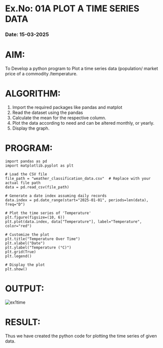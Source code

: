 # Ex.No: 01A PLOT A TIME SERIES DATA
###  Date: 15-03-2025

# AIM:
To Develop a python program to Plot a time series data (population/ market price of a commodity
/temperature.
# ALGORITHM:
1. Import the required packages like pandas and matplot
2. Read the dataset using the pandas
3. Calculate the mean for the respective column.
4. Plot the data according to need and can be altered monthly, or yearly.
5. Display the graph.
# PROGRAM:
```
import pandas as pd
import matplotlib.pyplot as plt

# Load the CSV file
file_path = "weather_classification_data.csv"  # Replace with your actual file path
data = pd.read_csv(file_path)

# Generate a date index assuming daily records
data.index = pd.date_range(start="2025-01-01", periods=len(data), freq="D")

# Plot the time series of 'Temperature'
plt.figure(figsize=(10, 6))
plt.plot(data.index, data["Temperature"], label="Temperature", color="red")

# Customize the plot
plt.title("Temperature Over Time")
plt.xlabel("Date")
plt.ylabel("Temperature (°C)")
plt.grid(True)
plt.legend()

# Display the plot
plt.show()
```









# OUTPUT:
![ex1time](https://github.com/user-attachments/assets/85598ec2-7f69-4d3a-b836-902af016a6c8)







# RESULT:
Thus we have created the python code for plotting the time series of given data.
